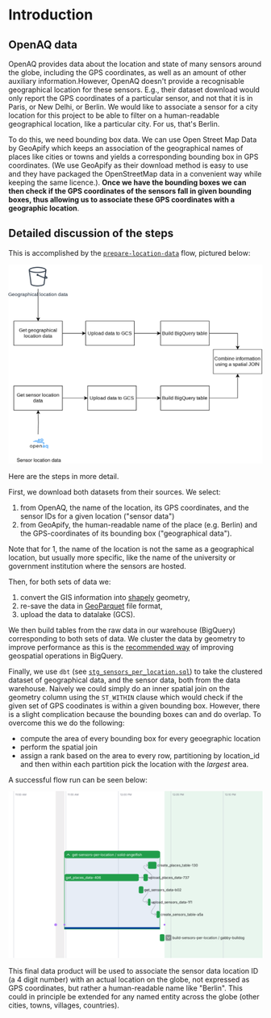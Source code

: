 # Introduction

## OpenAQ data

OpenAQ provides data about the location and state of many sensors around the globe, including the GPS coordinates, as well as an amount of other auxiliary information.However, OpenAQ doesn't provide a recognisable geographical location for these sensors. E.g., their dataset download would only report the GPS coordinates of a particular sensor, and not that it is in Paris, or New Delhi, or Berlin. We would like to associate a sensor for a city location for this project to be able to filter on a human-readable geographical location, like a particular city. For us, that's Berlin.

To do this, we need bounding box data. We can use Open Street Map Data by GeoApify which keeps an association of the geographical names of places like cities or towns and yields a corresponding bounding box in GPS coordinates. (We use GeoApify as their download method is easy to use and they have packaged the OpenStreetMap data in a convenient way while keeping the same licence.). **Once we have the bounding boxes we can then check if the GPS coordinates of the sensors fall in given bounding boxes, thus allowing us to associate these GPS coordinates with a geographic location**.

## Detailed discussion of the steps

This is accomplished by the [`prepare-location-data`](https://github.com/SergeiOssokine/airquality_capstone/blob/main/flows/sensors_per_location.py) flow, pictured below:

![](./images/first_deployment.svg)

Here are the steps in more detail.

First, we download both datasets from their sources. We select:

1. from OpenAQ, the name of the location, its GPS coordinates, and the sensor IDs for a given location ("sensor data")
2. from GeoApify, the human-readable name of the place (e.g. Berlin) and the GPS-coordinates of its bounding box ("geographical data").

Note that for 1, the name of the location is not the same as a geographical location, but usually more specific, like the name of the university or government institution where the sensors are hosted.

Then, for both sets of data we:

1. convert the GIS information into [shapely](https://shapely.readthedocs.io/en/stable/) geometry,
2. re-save the data in [GeoParquet](https://geoparquet.org/) file format,
3. upload the data to datalake (GCS).

We then build tables from the raw data in our warehouse (BigQuery) corresponding to both sets of data. We cluster the data by geometry to improve performance as this is the [recommended way](https://cloud.google.com/bigquery/docs/geospatial-data#partitioning_and_clustering_geospatial_data) of improving geospatial operations in BigQuery.

Finally, we use `dbt` (see [`stg_sensors_per_location.sql`](https://github.com/SergeiOssokine/airquality_capstone/blob/main/dbt/airquality/models/staging/stg_sensors_per_location.sql)) to take the clustered dataset of geographical data, and the sensor data, both from the data warehouse.  Naively we could simply do an inner spatial join on the geometry column using the `ST_WITHIN` clause which would check if the given set of GPS coodinates is within a given bounding box. However, there is a slight complication because the bounding boxes can and do overlap. To overcome this we do the following:

- compute the area of every bounding box for every geoegraphic location
- perform the spatial join
- assign a rank based on the area to every row, partitioning by location_id and then within each partition pick the location with the _largest_ area.

A successful flow run can be seen below:

![](./images/first_deployment_flow.png)

This final data product will be used to associate the sensor data location ID (a 4 digit number) with an actual location on the globe, not expressed as GPS coordinates, but rather a human-readable name like "Berlin". This could in principle be extended for any named entity across the globe (other cities, towns, villages, countries).
